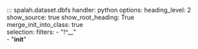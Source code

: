 ::: spalah.dataset.dbfs
    handler: python
    options:
      heading_level: 2            
      show_source: true
      show_root_heading: True                
      merge_init_into_class: true                  
    selection:
      filters:
        - "!^__"  
        - "__init__"
